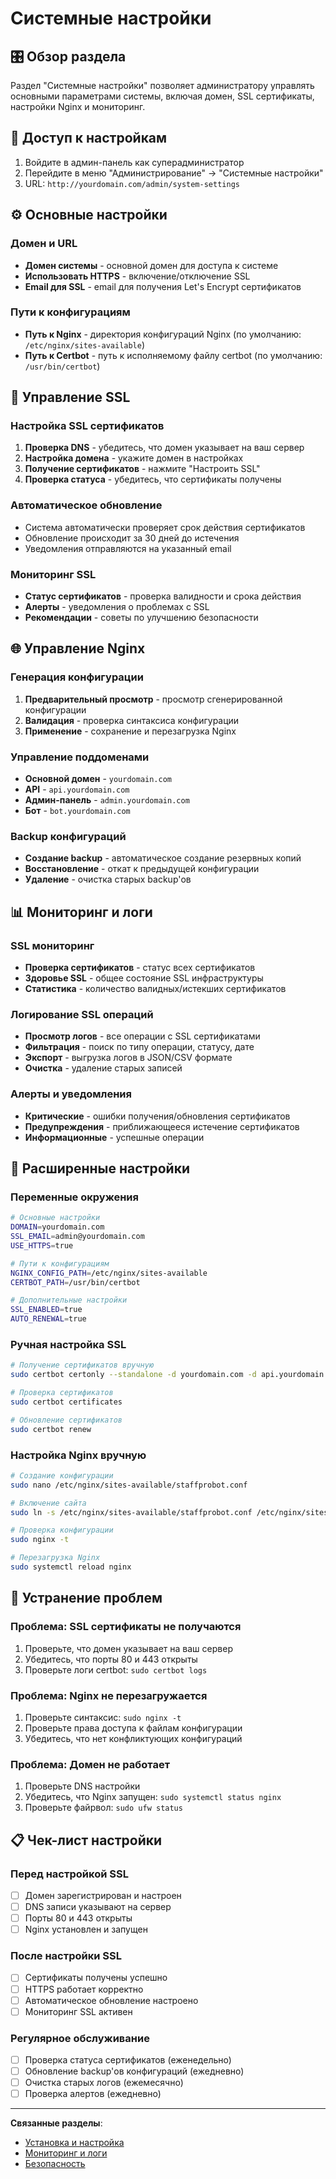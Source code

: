 # Системные настройки

## 🎛️ Обзор раздела

Раздел "Системные настройки" позволяет администратору управлять основными параметрами системы, включая домен, SSL сертификаты, настройки Nginx и мониторинг.

## 📍 Доступ к настройкам

1. Войдите в админ-панель как суперадминистратор
2. Перейдите в меню "Администрирование" → "Системные настройки"
3. URL: `http://yourdomain.com/admin/system-settings`

## ⚙️ Основные настройки

### Домен и URL
- **Домен системы** - основной домен для доступа к системе
- **Использовать HTTPS** - включение/отключение SSL
- **Email для SSL** - email для получения Let's Encrypt сертификатов

### Пути к конфигурациям
- **Путь к Nginx** - директория конфигураций Nginx (по умолчанию: `/etc/nginx/sites-available`)
- **Путь к Certbot** - путь к исполняемому файлу certbot (по умолчанию: `/usr/bin/certbot`)

## 🔐 Управление SSL

### Настройка SSL сертификатов
1. **Проверка DNS** - убедитесь, что домен указывает на ваш сервер
2. **Настройка домена** - укажите домен в настройках
3. **Получение сертификатов** - нажмите "Настроить SSL"
4. **Проверка статуса** - убедитесь, что сертификаты получены

### Автоматическое обновление
- Система автоматически проверяет срок действия сертификатов
- Обновление происходит за 30 дней до истечения
- Уведомления отправляются на указанный email

### Мониторинг SSL
- **Статус сертификатов** - проверка валидности и срока действия
- **Алерты** - уведомления о проблемах с SSL
- **Рекомендации** - советы по улучшению безопасности

## 🌐 Управление Nginx

### Генерация конфигурации
1. **Предварительный просмотр** - просмотр сгенерированной конфигурации
2. **Валидация** - проверка синтаксиса конфигурации
3. **Применение** - сохранение и перезагрузка Nginx

### Управление поддоменами
- **Основной домен** - `yourdomain.com`
- **API** - `api.yourdomain.com`
- **Админ-панель** - `admin.yourdomain.com`
- **Бот** - `bot.yourdomain.com`

### Backup конфигураций
- **Создание backup** - автоматическое создание резервных копий
- **Восстановление** - откат к предыдущей конфигурации
- **Удаление** - очистка старых backup'ов

## 📊 Мониторинг и логи

### SSL мониторинг
- **Проверка сертификатов** - статус всех сертификатов
- **Здоровье SSL** - общее состояние SSL инфраструктуры
- **Статистика** - количество валидных/истекших сертификатов

### Логирование SSL операций
- **Просмотр логов** - все операции с SSL сертификатами
- **Фильтрация** - поиск по типу операции, статусу, дате
- **Экспорт** - выгрузка логов в JSON/CSV формате
- **Очистка** - удаление старых записей

### Алерты и уведомления
- **Критические** - ошибки получения/обновления сертификатов
- **Предупреждения** - приближающееся истечение сертификатов
- **Информационные** - успешные операции

## 🔧 Расширенные настройки

### Переменные окружения
```bash
# Основные настройки
DOMAIN=yourdomain.com
SSL_EMAIL=admin@yourdomain.com
USE_HTTPS=true

# Пути к конфигурациям
NGINX_CONFIG_PATH=/etc/nginx/sites-available
CERTBOT_PATH=/usr/bin/certbot

# Дополнительные настройки
SSL_ENABLED=true
AUTO_RENEWAL=true
```

### Ручная настройка SSL
```bash
# Получение сертификатов вручную
sudo certbot certonly --standalone -d yourdomain.com -d api.yourdomain.com -d admin.yourdomain.com -d bot.yourdomain.com

# Проверка сертификатов
sudo certbot certificates

# Обновление сертификатов
sudo certbot renew
```

### Настройка Nginx вручную
```bash
# Создание конфигурации
sudo nano /etc/nginx/sites-available/staffprobot.conf

# Включение сайта
sudo ln -s /etc/nginx/sites-available/staffprobot.conf /etc/nginx/sites-enabled/

# Проверка конфигурации
sudo nginx -t

# Перезагрузка Nginx
sudo systemctl reload nginx
```

## 🚨 Устранение проблем

### Проблема: SSL сертификаты не получаются
1. Проверьте, что домен указывает на ваш сервер
2. Убедитесь, что порты 80 и 443 открыты
3. Проверьте логи certbot: `sudo certbot logs`

### Проблема: Nginx не перезагружается
1. Проверьте синтаксис: `sudo nginx -t`
2. Проверьте права доступа к файлам конфигурации
3. Убедитесь, что нет конфликтующих конфигураций

### Проблема: Домен не работает
1. Проверьте DNS настройки
2. Убедитесь, что Nginx запущен: `sudo systemctl status nginx`
3. Проверьте файрвол: `sudo ufw status`

## 📋 Чек-лист настройки

### Перед настройкой SSL
- [ ] Домен зарегистрирован и настроен
- [ ] DNS записи указывают на сервер
- [ ] Порты 80 и 443 открыты
- [ ] Nginx установлен и запущен

### После настройки SSL
- [ ] Сертификаты получены успешно
- [ ] HTTPS работает корректно
- [ ] Автоматическое обновление настроено
- [ ] Мониторинг SSL активен

### Регулярное обслуживание
- [ ] Проверка статуса сертификатов (еженедельно)
- [ ] Обновление backup'ов конфигураций (ежедневно)
- [ ] Очистка старых логов (ежемесячно)
- [ ] Проверка алертов (ежедневно)

---

**Связанные разделы**:
- [Установка и настройка](installation.md)
- [Мониторинг и логи](monitoring.md)
- [Безопасность](security.md)
